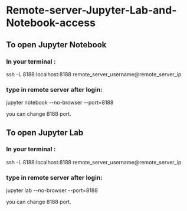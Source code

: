 # Remote-server-Jupyter-Lab-and-Notebook-access

## To open Jupyter Notebook

### In your terminal :
ssh -L 8188:localhost:8188 remote_server_username@remote_server_ip

 
### type in remote server after login:
jupyter notebook --no-browser --port=8188

you can change 8188 port. 




## To open Jupyter Lab 

### In your terminal :
ssh -L 8188:localhost:8188 remote_server_username@remote_server_ip

### type in remote server after login:
jupyter lab --no-browser --port=8188

you can change 8188 port. 

